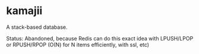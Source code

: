 # kamajii

A stack-based database.

Status: Abandoned, because Redis can do this exact idea with LPUSH/LPOP or RPUSH/RPOP (O(N) for N items efficiently, with ssl, etc)
